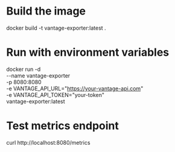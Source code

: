 # Build the image
docker build -t vantage-exporter:latest .

# Run with environment variables
docker run -d \
  --name vantage-exporter \
  -p 8080:8080 \
  -e VANTAGE_API_URL="https://your-vantage-api.com" \
  -e VANTAGE_API_TOKEN="your-token" \
  vantage-exporter:latest

# Test metrics endpoint
curl http://localhost:8080/metrics